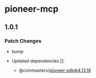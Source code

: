 # pioneer-mcp

## 1.0.1

### Patch Changes

- bump

- Updated dependencies []:
  - @coinmasters/pioneer-sdk@4.13.18
